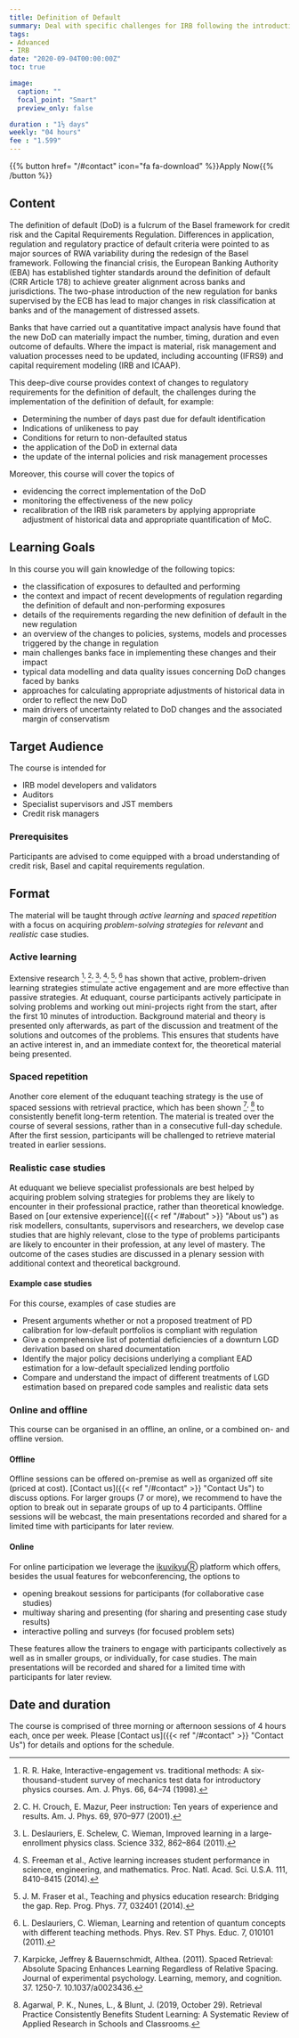 ```yaml
---
title: Definition of Default
summary: Deal with specific challenges for IRB following the introduction of new regulation on the definition of default
tags:
- Advanced
- IRB
date: "2020-09-04T00:00:00Z"
toc: true

image:
  caption: ""
  focal_point: "Smart"
  preview_only: false

duration : "1½ days"
weekly: "04 hours"
fee : "1.599"
---
```


{{% button href= "/#contact" icon="fa fa-download" %}}Apply Now{{% /button %}}

## Content

The definition of default (DoD) is a fulcrum of the Basel framework for credit risk and the Capital Requirements Regulation. Differences in application, regulation and regulatory practice of default criteria were pointed to as major sources of RWA variability during the redesign of the Basel framework. Following the financial crisis, the European Banking Authority (EBA) has established tighter standards around the definition of default (CRR Article 178) to achieve greater alignment across banks and jurisdictions. The two-phase introduction of the new regulation for banks supervised by the ECB has lead to major changes in risk classification at banks and of the management of distressed assets. 

Banks that have carried out a quantitative impact analysis have found that the new DoD can materially impact the number, timing, duration and even outcome of defaults. Where the impact is material, risk management and valuation processes need to be updated, including accounting (IFRS9) and capital requirement modeling (IRB and ICAAP).

This deep-dive course provides context of changes to regulatory requirements for the definition of default, the challenges during the implementation of the definition of default, for example:

 * Determining the number of days past due for default identification
 * Indications of unlikeness to pay
 * Conditions for return to non-defaulted status
 * the application of the DoD in external data
 * the update of the internal policies and risk management processes

Moreover, this course will cover the topics of 

 * evidencing the correct implementation of the DoD
 * monitoring the effectiveness of the new policy
 * recalibration of the IRB risk parameters by applying appropriate adjustment of historical data and appropriate quantification of MoC.

## Learning Goals
<!-- learning goals should describe problem solving strategies -->
In this course you will gain knowledge of the following topics:

 * the classification of exposures to defaulted and performing
 * the context and impact of recent developments of regulation regarding the definition of default and non-performing exposures
 * details of the requirements regarding the new definition of default in the new regulation
 * an overview of the changes to policies, systems, models and processes triggered by the change in regulation 
 * main challenges banks face in implementing these changes and their impact
 * typical data modelling and data quality issues concerning DoD changes faced by banks
 * approaches for calculating appropriate adjustments of historical data in order to reflect the new DoD
 * main drivers of uncertainty related to DoD changes and the associated margin of conservatism

## Target Audience

The course is intended for

 * IRB model developers and validators
 * Auditors 
 * Specialist supervisors and JST members
 * Credit risk managers

### Prerequisites

Participants are advised to come equipped with a broad understanding of credit risk, Basel and capital requirements regulation.

## Format
<!-- this is generic -->
The material will be taught through *active learning* and *spaced repetition* with a focus on acquiring *problem-solving strategies* for *relevant* and *realistic* case studies.


### Active learning
<!-- this is generic -->
Extensive research [^1]<sup>, </sup>[^2]<sup>, </sup>[^3]<sup>, </sup>[^4]<sup>, </sup>[^5]<sup>, </sup>[^6] has shown that active, problem-driven learning strategies stimulate active engagement and are more effective than passive strategies. At eduquant, course participants actively participate in solving problems and working out mini-projects right from the start, after the first 10 minutes of introduction. Background material and theory is presented only afterwards, as part of the discussion and treatment of the solutions and outcomes of the problems. This ensures that students have an active interest in, and an immediate context for, the theoretical material being presented.  

### Spaced repetition
<!-- this is generic -->
Another core element of the eduquant teaching strategy is the use of spaced sessions with retrieval practice, which has been shown [^7]<sup>, </sup>[^8] to consistently benefit long-term retention. The material is treated over the course of several sessions, rather than in a consecutive full-day schedule. After the first session, participants will be challenged to retrieve material treated in earlier sessions. 


### Realistic case studies
<!-- this is generic -->
At eduquant we believe specialist professionals are best helped by acquiring problem solving strategies for problems they are likely to encounter in their professional practice, rather than theoretical knowledge. Based on [our extensive experience]({{< ref "/#about" >}} "About us") as risk modellers, consultants, supervisors and researchers, we develop case studies that are highly relevant, close to the type of problems participants are likely to encounter in their profession, at any level of mastery. The outcome of the cases studies are discussed in a plenary session with additional context and theoretical background.

[^1]: R. R. Hake, Interactive-engagement vs. traditional methods: A six-thousand-student survey of mechanics test data for introductory physics courses. Am. J. Phys. 66, 64–74 (1998).
[^2]: C. H. Crouch, E. Mazur, Peer instruction: Ten years of experience and results. Am. J. Phys. 69, 970–977 (2001).
[^3]: L. Deslauriers, E. Schelew, C. Wieman, Improved learning in a large-enrollment physics class. Science 332, 862–864 (2011).
[^4]: S. Freeman et al., Active learning increases student performance in science, engineering, and mathematics. Proc. Natl. Acad. Sci. U.S.A. 111, 8410–8415 (2014).
[^5]: J. M. Fraser et al., Teaching and physics education research: Bridging the gap. Rep. Prog. Phys. 77, 032401 (2014).
[^6]: L. Deslauriers, C. Wieman, Learning and retention of quantum concepts with different teaching methods. Phys. Rev. ST Phys. Educ. 7, 010101 (2011).

[^7]: Karpicke, Jeffrey & Bauernschmidt, Althea. (2011). Spaced Retrieval: Absolute Spacing Enhances Learning Regardless of Relative Spacing. Journal of experimental psychology. Learning, memory, and cognition. 37. 1250-7. 10.1037/a0023436.
[^8]: Agarwal, P. K., Nunes, L., & Blunt, J. (2019, October 29). Retrieval Practice Consistently Benefits Student Learning: A Systematic Review of Applied Research in Schools and Classrooms. 

#### Example case studies
<!-- this subsection is course-specific -->
For this course, examples of case studies are 

 * Present arguments whether or not a proposed treatment of PD calibration for low-default portfolios is compliant with regulation
 * Give a comprehensive list of potential deficiencies of a downturn LGD derivation based on shared documentation
 * Identify the major policy decisions underlying a compliant EAD estimation for a low-default specialized lending portfolio
 * Compare and understand the impact of different treatments of LGD estimation based on prepared code samples and realistic data sets

### Online and offline

This course can be organised in an offline, an online, or a combined on- and offline version. 

#### Offline

Offline sessions can be offered on-premise as well as organized off site (priced at cost). [Contact us]({{< ref "/#contact" >}} "Contact Us") to discuss options. For larger groups (7 or more), we recommend to have the option to break out in separate groups of up to 4 participants. Offline sessions will be webcast, the main presentations recorded and shared for a limited time with participants for later review.

#### Online

For online participation we leverage the [ikuvikyu](https://ikyvikyo.org)Ⓡ platform which offers, besides the usual features for webconferencing, the options to 

 * opening breakout sessions for participants (for collaborative case studies)
 * multiway sharing and presenting (for sharing and presenting case study results)
 * interactive polling and surveys (for focused problem sets)
 
These features allow the trainers to engage with participants collectively as well as in smaller groups, or individually, for case studies. The main presentations will be recorded and shared for a limited time with participants for later review.


## Date and duration

The course is comprised of three morning or afternoon sessions of 4 hours each, once per week. Please [Contact us]({{< ref "/#contact" >}} "Contact Us") for details and options for the schedule.


